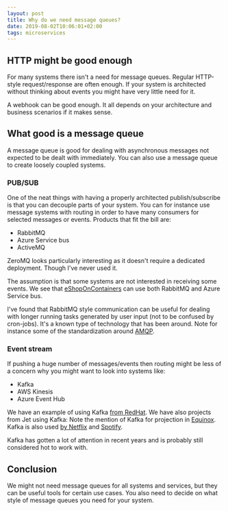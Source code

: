 ```yaml
---
layout: post
title: Why do we need message queues?
date: 2019-08-02T10:06:01+02:00
tags: microservices
---
```


## HTTP might be good enough

For many systems there isn't a need for message queues. Regular HTTP-style request/response are often enough. If your system is architected without thinking about events you might have very little need for it.

A webhook can be good enough. It all depends on your architecture and business scenarios if it makes sense.

## What good is a message queue

A message queue is good for dealing with asynchronous messages not expected to be dealt with immediately. You can also use a message queue to create loosely coupled systems.

### PUB/SUB

One of the neat things with having a properly architected publish/subscribe is that you can decouple parts of your system. You can for instance use message systems with routing in order to have many consumers for selected messages or events. Products that fit the bill are:

- RabbitMQ
- Azure Service bus
- ActiveMQ

ZeroMQ looks particularly interesting as it doesn't require a dedicated deployment. Though I've never used it.

The assumption is that some systems are not interested in receiving some events. We see that [eShopOnContainers](https://github.com/dotnet-architecture/eShopOnContainers) can use both RabbitMQ and Azure Service bus.

I've found that RabbitMQ style communication can be useful for dealing with longer running tasks generated by user input (not to be confused by cron-jobs). It's a known type of technology that has been around. Note for instance some of the standardization around [AMQP](https://en.wikipedia.org/wiki/Advanced_Message_Queuing_Protocol).

### Event stream

If pushing a huge number of messages/events then routing might be less of a concern why you might want to look into systems like:

- Kafka
- AWS Kinesis
- Azure Event Hub

We have an example of using Kafka [from RedHat](https://github.com/redhat-developer-demos/eda-tutorial). We have also projects from Jet using Kafka: Note the mention of Kafka for projection in [Equinox](https://github.com/jet/equinox). Kafka is also used [by Netflix](https://github.com/Netflix/suro/tree/master/suro-kafka-producer) and [Spotify](https://github.com/spotify/docker-kafka).

Kafka has gotten a lot of attention in recent years and is probably still considered hot to work with.

## Conclusion

We might not need message queues for all systems and services, but they can be useful tools for certain use cases. You also need to decide on what style of message queues you need for your system.
